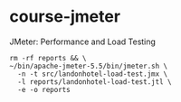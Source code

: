 # course-jmeter
JMeter: Performance and Load Testing

```shell
rm -rf reports && \
~/bin/apache-jmeter-5.5/bin/jmeter.sh \
  -n -t src/landonhotel-load-test.jmx \
  -l reports/landonhotel-load-test.jtl \
  -e -o reports
```
